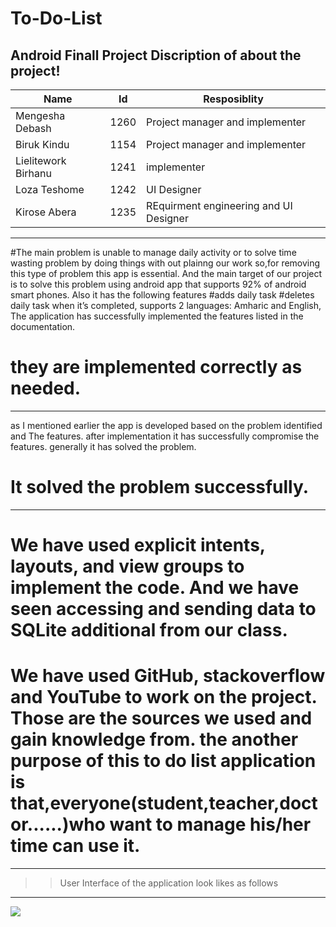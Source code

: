 # To-Do-List
Android Finall Project Discription of about the project!
---
|Name|         Id|       Resposiblity|
|---|---|---|
|Mengesha Debash|1260|Project manager and implementer|
|Biruk Kindu|1154|Project manager and implementer|
|Lielitework Birhanu|1241|implementer|
|Loza Teshome|1242|UI Designer|
|Kirose Abera|1235|REquirment engineering and UI Designer|
***
#The main problem is unable to manage daily activity or to solve time wasting problem by doing things with out plainng our work so,for removing this type of problem this app is essential. And the main target of our project is to solve this problem using android app that supports 92% of android smart phones. Also it has the following features
#adds daily task
#deletes daily task when it’s completed,
supports 2 languages: Amharic and English,
The application has successfully implemented the features listed in the documentation.
# they are implemented correctly as needed.
---
as I mentioned earlier the app is developed based on the problem identified and The features. after implementation it has successfully compromise the features. generally it has solved the problem.
# It solved the problem successfully.
---
# We have used explicit intents, layouts, and view groups to implement the code. And we have seen accessing and sending data to SQLite additional from our class.
# We have used GitHub, stackoverflow and YouTube to work on the project. Those are the sources we used and gain knowledge from. the another purpose of this to do list application is that,everyone(student,teacher,doctor......)who want to manage his/her time can use it.
---
>> User Interface of the application look likes as follows
---
<img src="https://user-images.githubusercontent.com/71508420/105008107-a973ec80-59ed-11eb-86c1-23b7f4fc1885.jpg"
     style="float: left; margin-right: 10px;" />
